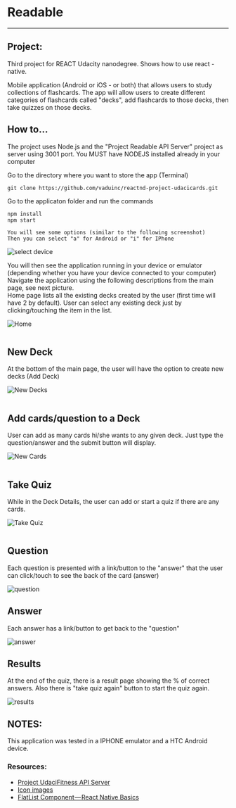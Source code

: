 # Readable
---

## Project:

Third project for REACT Udacity nanodegree. Shows how to use react - native.

Mobile application (Android or iOS - or both) that allows users to study collections of flashcards. The app will allow users to create different categories of flashcards called "decks", add flashcards to those decks, then take quizzes on those decks.

## How to...
The project uses Node.js and the "Project Readable API Server" project as server using 3001 port.  You MUST have NODEJS installed already in your computer

Go to the directory where you want to store the app (Terminal)
```
git clone https://github.com/vaduinc/reactnd-project-udacicards.git
```
Go to the applicaton folder and run the commands
```
npm install
npm start

You will see some options (similar to the following screenshot)
Then you can select "a" for Android or "i" for IPhone
```

![select device](screenshots/ss8.png "select device")

You will then see the application running in your device or emulator (depending whether you have your device connected to your computer)
Navigate the application using the following descriptions from the main page, see next picture.
<br>
Home page lists all the existing decks created by the user (first time will have 2 by default).
User can select any existing deck just by clicking/touching the item in the list.

![Home](screenshots/ss1.png "home")

```diff
```
## New Deck
At the bottom of the main page, the user will have the option to create new decks (Add Deck)

![New Decks](screenshots/ss2.png "new decks")

```diff
```
## Add cards/question to a Deck
User can add as many cards hi/she wants to any given deck.
Just type the question/answer and the submit button will display.

![New Cards](screenshots/ss3.png "new cards")

```diff
```
## Take Quiz 
While in the Deck Details, the user can add or start a quiz if there 
are any cards.

![Take Quiz](screenshots/ss4.png "take quiz")

```diff
```

## Question
Each question is presented with a link/button to the "answer"
that the user can click/touch to see the back of the card (answer)

![question](screenshots/ss5.png "question")

## Answer
Each answer has a link/button to get back to the "question"

![answer](screenshots/ss6.png "answer")

## Results
At the end of the quiz, there is a result page showing the %
of correct answers. Also there is "take quiz again" button to start the
quiz again.

![results](screenshots/ss7.png "results")

## NOTES:

This application was tested in a IPHONE emulator and a HTC Android device.

### Resources:
* [Project UdaciFitness API Server](https://github.com/udacity/reactnd-UdaciFitness-complete)
* [Icon images](https://expo.github.io/vector-icons/)
* [FlatList Component — React Native Basics](https://medium.com/react-native-development/how-to-use-the-flatlist-component-react-native-basics-92c482816fe6)